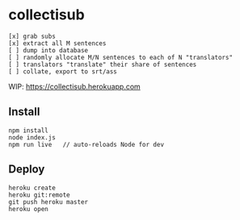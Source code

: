 # collectisub

    [x] grab subs
    [x] extract all M sentences
    [ ] dump into database
    [ ] randomly allocate M/N sentences to each of N "translators"
    [ ] translators "translate" their share of sentences
    [ ] collate, export to srt/ass

WIP: https://collectisub.herokuapp.com


## Install

    npm install
    node index.js
    npm run live   // auto-reloads Node for dev

## Deploy

    heroku create
    heroku git:remote
    git push heroku master
    heroku open
